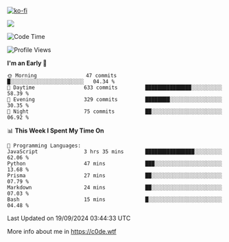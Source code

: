 [![ko-fi](https://ko-fi.com/img/githubbutton_sm.svg)](https://ko-fi.com/Z8Z4Y2LKX)

<a href="https://wakatime.com"><img src="https://wakatime.com/share/@c0dezin/b7f18a7c-ab3a-40b8-8bc7-b1b7bf71f1d6.svg" /></a>

<!--START_SECTION:waka-->
![Code Time](http://img.shields.io/badge/Code%20Time-107%20hrs%205%20mins-blue)

![Profile Views](http://img.shields.io/badge/Profile%20Views-0-blue)

**I'm an Early 🐤** 

```text
🌞 Morning                47 commits          █░░░░░░░░░░░░░░░░░░░░░░░░   04.34 % 
🌆 Daytime                633 commits         ███████████████░░░░░░░░░░   58.39 % 
🌃 Evening                329 commits         ████████░░░░░░░░░░░░░░░░░   30.35 % 
🌙 Night                  75 commits          ██░░░░░░░░░░░░░░░░░░░░░░░   06.92 % 
```


📊 **This Week I Spent My Time On** 

```text
💬 Programming Languages: 
JavaScript               3 hrs 35 mins       ████████████████░░░░░░░░░   62.06 % 
Python                   47 mins             ███░░░░░░░░░░░░░░░░░░░░░░   13.68 % 
Prisma                   27 mins             ██░░░░░░░░░░░░░░░░░░░░░░░   07.79 % 
Markdown                 24 mins             ██░░░░░░░░░░░░░░░░░░░░░░░   07.03 % 
Bash                     15 mins             █░░░░░░░░░░░░░░░░░░░░░░░░   04.48 % 
```


 Last Updated on 19/09/2024 03:44:33 UTC
<!--END_SECTION:waka-->

More info about me in https://c0de.wtf
